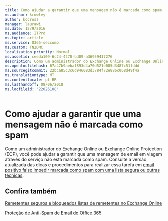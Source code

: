```yaml
---
title: Como ajudar a garantir que uma mensagem não é marcada como spam
ms.author: krowley
author: kccross
manager: laurawi
ms.date: 12/9/2016
ms.audience: ITPro
ms.topic: article
ms.service: O365-seccomp
ms.custom: TN2DMC
localization_priority: Normal
ms.assetid: ceeda109-6c24-4270-bd09-a36959417276
description: Como um administrador do Exchange Online ou Exchange Online Protection (EOP), você pode ajudar a garantir que uma mensagem de email em viagem através do serviço não está marcada como spam. Consulte a versão atualizada das dicas e procedimentos para realizar essa tarefa em email positivo falso impedir marcada como spam com uma lista segura ou outras técnicas.
ms.openlocfilehash: 67a47b9aebaf893d4a70d521e085d3487c51fddd
ms.sourcegitcommit: 22bca85c3c6d946083d3784f72e886c068d49f4a
ms.translationtype: MT
ms.contentlocale: pt-BR
ms.lasthandoff: 08/06/2018
ms.locfileid: "22026108"
---
```

# <a name="how-to-help-ensure-that-a-message-isnt-marked-as-spam"></a>Como ajudar a garantir que uma mensagem não é marcada como spam

Como um administrador do Exchange Online ou Exchange Online Protection (EOP), você pode ajudar a garantir que uma mensagem de email em viagem através do serviço não está marcada como spam. Consulte a versão atualizada das dicas e procedimentos para realizar essa tarefa em [email positivo falso impedir marcada como spam com uma lista segura ou outras técnicas](https://go.microsoft.com/fwlink/p/?LinkID=534224). 
  
## <a name="see-also"></a>Confira também

[Remetentes seguros e bloqueados listas de remetentes no Exchange Online](safe-sender-and-blocked-sender-lists-faq.md)

[Proteção de Anti-Spam de Email do Office 365](https://support.office.com/en-US/article/Office-365-Email-Anti-Spam-Protection-6a601501-a6a8-4559-b2e7-56b59c96a586)

